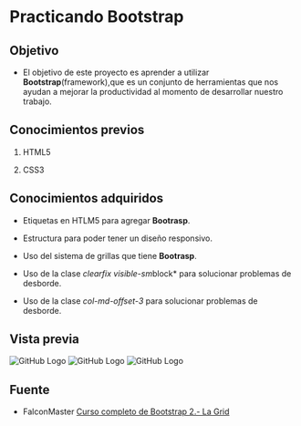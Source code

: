 # Practicando Bootstrap 

## Objetivo 

- El objetivo de este proyecto es aprender a utilizar **Bootstrap**(framework),que es un conjunto de herramientas que nos ayudan a mejorar la productividad al momento de desarrollar nuestro trabajo.

## Conocimientos previos 

1. HTML5

2. CSS3

## Conocimientos adquiridos

- Etiquetas en HTLM5 para agregar **Bootrasp**.

- Estructura para poder tener un diseño responsivo.

- Uso del sistema de grillas que tiene **Bootrasp**.

- Uso de la clase *clearfix visible-sm*block* para solucionar problemas de desborde.

- Uso de la clase *col-md-offset-3* para solucionar problemas de desborde.

## Vista previa

![GitHub Logo](/images/logo.png)
![GitHub Logo](/images/logo.png)
![GitHub Logo](/images/logo.png)

## Fuente

 - FalconMaster [Curso completo de Bootstrap 2.- La Grid](https://www.youtube.com/watch?v=4gch7gnnRRs&t=813s)
